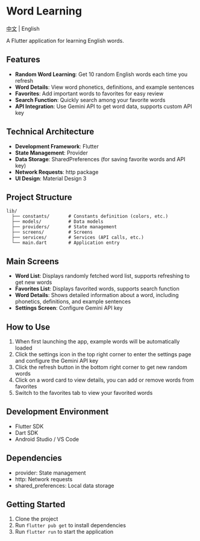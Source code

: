 # Word Learning

[中文](README.md) | English

A Flutter application for learning English words.

## Features

- **Random Word Learning**: Get 10 random English words each time you refresh
- **Word Details**: View word phonetics, definitions, and example sentences
- **Favorites**: Add important words to favorites for easy review
- **Search Function**: Quickly search among your favorite words
- **API Integration**: Use Gemini API to get word data, supports custom API key

## Technical Architecture

- **Development Framework**: Flutter
- **State Management**: Provider
- **Data Storage**: SharedPreferences (for saving favorite words and API key)
- **Network Requests**: http package
- **UI Design**: Material Design 3

## Project Structure

```
lib/
  ├── constants/       # Constants definition (colors, etc.)
  ├── models/          # Data models
  ├── providers/       # State management
  ├── screens/         # Screens
  ├── services/        # Services (API calls, etc.)
  └── main.dart        # Application entry
```

## Main Screens

- **Word List**: Displays randomly fetched word list, supports refreshing to get new words
- **Favorites List**: Displays favorited words, supports search function
- **Word Details**: Shows detailed information about a word, including phonetics, definitions, and example sentences
- **Settings Screen**: Configure Gemini API key

## How to Use

1. When first launching the app, example words will be automatically loaded
2. Click the settings icon in the top right corner to enter the settings page and configure the Gemini API key
3. Click the refresh button in the bottom right corner to get new random words
4. Click on a word card to view details, you can add or remove words from favorites
5. Switch to the favorites tab to view your favorited words

## Development Environment

- Flutter SDK
- Dart SDK
- Android Studio / VS Code

## Dependencies

- provider: State management
- http: Network requests
- shared_preferences: Local data storage

## Getting Started

1. Clone the project
2. Run `flutter pub get` to install dependencies
3. Run `flutter run` to start the application